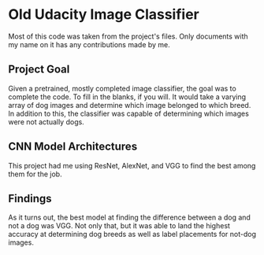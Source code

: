 # Old Udacity Image Classifier

Most of this code was taken from the project's files. Only documents with my name on it has any contributions made by me.

## Project Goal

Given a pretrained, mostly completed image classifier, the goal was to complete the code. To fill in the blanks, if you will. It would take a varying array of dog images and determine which image belonged to which breed. In addition to this, the classifier was capable of determining which images were not actually dogs. 


## CNN Model Architectures

This project had me using ResNet, AlexNet, and VGG to find the best among them for the job.

## Findings

As it turns out, the best model at finding the difference between a dog and not a dog was VGG. Not only that, but it was able to land the highest accuracy at determining dog breeds as well as label placements for not-dog images. 
